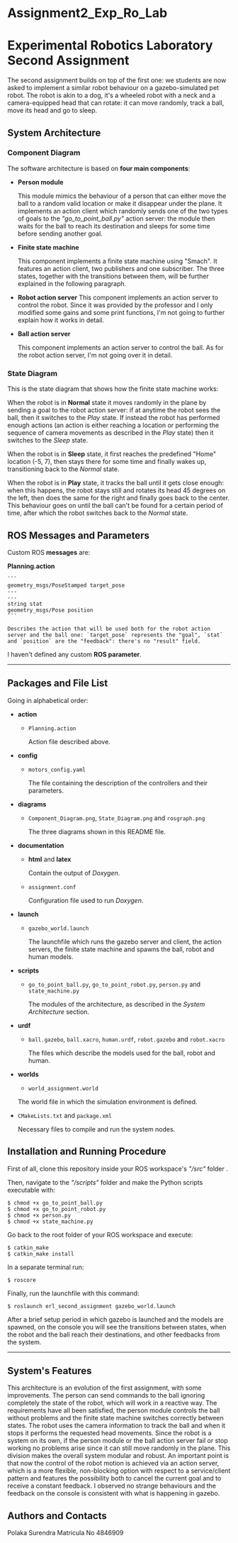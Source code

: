 # Assignment2_Exp_Ro_Lab
# Experimental Robotics Laboratory Second Assignment
The second assignment builds on top of the first one: we students are now asked to implement a similar robot behaviour on a gazebo-simulated pet robot. The robot is akin to a dog, it's a wheeled robot with a neck and a camera-equipped head that can rotate: it can move randomly, track a ball, move its head and go to sleep.

## System Architecture

### Component Diagram

The software architecture is based on **four main components**:

- **Person module**

    This module mimics the behaviour of a person that can either move the ball to a random valid location or make it disappear under the plane. It implements an action client which randomly sends one of the two types of goals to the *"go_to_point_ball.py"* action server: the module then waits for the ball to reach its destination and sleeps for some time before sending another goal.

- **Finite state machine**

    This component implements a finite state machine using "Smach". It features an action client, two publishers and one subscriber. The three states, together with the transitions between them, will be further explained in the following paragraph.

- **Robot action server**
    This component implements an action server to control the robot. Since it was provided by the professor and I only modified some gains and some print functions, I'm not going to further explain how it works in detail.

- **Ball action server**

    This component implements an action server to control the ball. As for the robot action server, I'm not going over it in detail. 

### State Diagram



This is the state diagram that shows how the finite state machine works:

When the robot is in **Normal** state it moves randomly in the plane by sending a goal to the robot action server: if at anytime the robot sees the ball, then it switches to the *Play* state. If instead the robot has performed enough actions (an action is either reaching a location or performing the sequence of camera movements as described in the *Play* state) then it switches to the *Sleep* state.

When the robot is in **Sleep** state, it first reaches the predefined "Home" location (-5, 7), then stays there for some time and finally wakes up, transitioning back to the *Normal* state.

When the robot is in **Play** state, it tracks the ball until it gets close enough: when this happens, the robot stays still and rotates its head 45 degrees on the left, then does the same for the right and finally goes back to the center. This behaviour goes on until the ball can't be found for a certain period of time, after which the robot switches back to the *Normal* state.

## ROS Messages and Parameters

Custom ROS **messages** are:

 **Planning.action**

    ```
    geometry_msgs/PoseStamped target_pose
    ---
    ---
    string stat
    geometry_msgs/Pose position 
    ```

    Describes the action that will be used both for the robot action server and the ball one: `target_pose` represents the "goal", `stat` and `position` are the "feedback": there's no "result" field.

I haven't defined any custom **ROS parameter**.

---

## Packages and File List

Going in alphabetical order:

- **action**

    - `Planning.action`
    
        Action file described above.

- **config**

    - `motors_config.yaml`

        The file containing the description of the controllers and their parameters.

- **diagrams**

    - `Component_Diagram.png`, `State_Diagram.png` and `rosgraph.png`

        The three diagrams shown in this README file.

- **documentation**

    - **html** and **latex**

        Contain the output of *Doxygen*.

    - `assignment.conf`

        Configuration file used to run *Doxygen*.

- **launch**

    - `gazebo_world.launch`

        The launchfile which runs the gazebo server and client, the action servers, the finite state machine and spawns the ball, robot and human models.

- **scripts**

    - `go_to_point_ball.py`, `go_to_point_robot.py`, `person.py` and `state_machine.py`

        The modules of the architecture, as described in the *System Architecture* section.

- **urdf**

    - `ball.gazebo`, `ball.xacro`, `human.urdf`, `robot.gazebo` and `robot.xacro`

        The files which describe the models used for the ball, robot and human.

- **worlds**

    - `world_assignment.world`

    The world file in which the simulation environment is defined.

- `CMakeLists.txt` and `package.xml`

    Necessary files to compile and run the system nodes.


## Installation and Running Procedure

First of all, clone this repository inside your ROS workspace's *"/src"* folder .

Then, navigate to the *"/scripts"* folder and make the Python scripts executable with:
```
$ chmod +x go_to_point_ball.py
$ chmod +x go_to_point_robot.py
$ chmod +x person.py
$ chmod +x state_machine.py
```

Go back to the root folder of your ROS workspace and execute:
```
$ catkin_make
$ catkin_make install
```

In a separate terminal run:
```
$ roscore
```

Finally, run the launchfile with this command:
```
$ roslaunch erl_second_assignment gazebo_world.launch
```
After a brief setup period in which gazebo is launched and the models are spawned, on the console you will see the transitions between states, when the robot and the ball reach their destinations, and other feedbacks from the system.

---

## System's Features

This architecture is an evolution of the first assignment, with some improvements. 
The person can send commands to the ball ignoring completely the state of the robot, which will work in a reactive way.
The requirements have all been satisfied, the person module controls the ball without problems and the finite state machine switches correctly between states. The robot uses the camera information to track the ball and when it stops it performs the requested head movements.
Since the robot is a system on its own, if the person module or the ball action server fail or stop working no problems arise since it can still move randomly in the plane. This division makes the overall system modular and robust.
An important point is that now the control of the robot motion is achieved via an action server, which is a more flexible, non-blocking option with respect to a service/client pattern and features the possibility both to cancel the current goal and to receive a constant feedback. 
I observed no strange behaviours and the feedback on the console is consistent with what is happening in gazebo.

## Authors and Contacts
Polaka Surendra 
Matricula No 4846909
